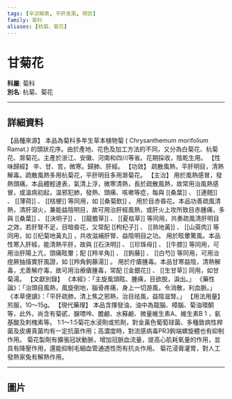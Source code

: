 ```yaml
---
tags: [辛涼解表, 平肝息風, 明目]
family: 菊科
aliases: [杭菊、菊花]
---
```


# 甘菊花

**科屬**: 菊科  
**別名**: 杭菊、菊花  

---

## 詳細資料
【品種來源】
本品為菊科多年生草本植物菊 (
Chrysanthemum morifolium
Ramat.) 的頭狀花序。由於產地、花色及加工方法的不同，又分為白菊花、杭菊花、滁菊花。主產於浙江、安徽、河南和四川等省。花期採收，陰乾生用。
【性味歸經】
辛、甘、苦，微寒。歸肺、肝經。
【功效】
疏散風熱，平肝明目，清熱解毒。疏散風熱多用杭菊花，平肝明目多用滁菊花。
【主治】
用於風熱感冒，發熱頭痛。本品體輕達表，氣清上浮，微寒清熱，長於疏散風熱，故常用治風熱感冒，或溫病初起，溫邪犯肺，發熱、頭痛、咳嗽等症，每與 [[桑葉]] 、 [[連翹]] 、 [[薄荷]] 、 [[桔梗]] 等同用，如 [[桑菊飲]] 。
用於目赤昏花。本品功善疏風清熱，清肝瀉火，兼能益陰明目，故可用治肝經風熱，或肝火上攻所致目赤腫痛，多與 [[桑葉]] 、 [[決明子]] 、 [[龍膽草]] 、 [[夏枯草]] 等同用，共奏疏風清肝明目之效，若肝腎不足，目暗昏花，又常配 [[枸杞子]] 、 [[熟地黃]] 、 [[山萸肉]] 等同用，如 [[杞菊地黃丸]] ，共收滋補肝腎、益陰明目之功。
用於眩暈驚風。本品性寒入肝經，能清熱平肝，故與 [[石決明]] 、 [[珍珠母]] 、 [[牛膝]] 等同用，可用治肝陽上亢，頭痛眩暈；配 [[羚羊角]] 、 [[鉤藤]] 、 [[白芍]] 等同用，可用治痙厥抽搐實肝風證，如 [[羚角鉤藤湯]] 。
用於疔瘡腫毒。本品甘寒益陰，清熱解毒，尤善解疔毒，故可用治療瘡腫毒，常配 [[金銀花]] 、 [[生甘草]] 同用，如甘菊湯。
【文獻別錄】
《本經》：「主旋風頭眩、腫痛，目欲脫，淚出。」
《藥性論》：「治頭目風熱，風旋倒地，腦骨疼痛，身上一切游風，令消散，利血脈。」
《本草便讀》：「平肝疏肺，清上焦之邪熱，治目祛風，益陰滋腎。」
【用法用量】
煎服，10～15g。
【現代藥理】
本品含揮發油，油中為龍腦、樟腦、菊油環酮等，此外，尚含有菊甙、腺嘌呤、膽鹼、水蘇鹼、微量維生素A、維生素B
1
，氨基酸及刺槐素等。
1:1～1:5菊花水浸劑或煎劑，對金黃色葡萄球菌、多種致病性桿菌及皮膚真菌均有一定抗菌作用；高濃度時，對流感病毒PR3鉤端螺旋體也有抑制作用。
菊花製劑有擴張冠狀動脈，增加冠脈血流量，提高心肌耗氧量的作用，並具有降壓作用，還能抑制毛細血管通透性而有抗炎作用。
菊花浸膏灌胃，對人工發熱家兔有解熱作用。

---

## 圖片
